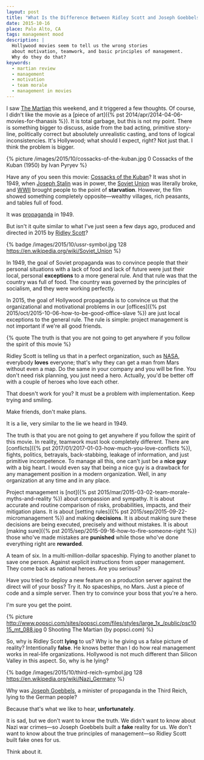 ```yaml
---
layout: post
title: "What Is the Difference Between Ridley Scott and Joseph Goebbels?"
date: 2015-10-16
place: Palo Alto, CA
tags: management mood
description: |
  Hollywood movies seem to tell us the wrong stories
  about motivation, teamwork, and basic principles of management.
  Why do they do that?
keywords:
  - martian review
  - management
  - motivation
  - team morale
  - management in movies
---
```


I saw [The Martian](http://www.imdb.com/title/tt3659388/)
this weekend, and it triggered a few thoughts. Of course, I didn't like
the movie as a
[piece of art]({% pst 2014/apr/2014-04-06-movies-for-thanasis %}).
It is total garbage, but this is not my point.
There is something bigger to discuss, aside from the bad acting, primitive
story-line, politically correct but absolutely unrealistic casting,
and tons of logical inconsistencies. It's Hollywood; what
should I expect, right? Not just that. I think the problem is bigger.

<!--more-->

{% picture /images/2015/10/cossacks-of-the-kuban.jpg 0 Cossacks of the Kuban (1950) by Ivan Pyryev %}

Have any of you seen this movie: [Cossacks of the Kuban](http://www.imdb.com/title/tt0041562/)?
It was shot in 1949, when [Joseph Stalin](https://en.wikipedia.org/wiki/Joseph_Stalin)
was in power, the [Soviet Union](https://en.wikipedia.org/wiki/Soviet_Union)
was literally broke, and [WWII](https://en.wikipedia.org/wiki/World_War_II)
brought people to the point of **starvation**.
However, the film showed something completely opposite&mdash;wealthy villages, rich peasants, and tables full of food.

It was [propaganda](https://en.wikipedia.org/wiki/Propaganda) in 1949.

But isn't it quite similar to what I've just seen a few days ago,
produced and directed in 2015 by [Ridley Scott](http://www.imdb.com/name/nm0000631/)?

{% badge /images/2015/10/ussr-symbol.jpg 128 https://en.wikipedia.org/wiki/Soviet_Union %}

In 1949, the goal of Soviet propaganda was to convince people that
their personal situations with a lack of food and lack of future were
just their local, personal **exceptions** to a more general rule. And that
rule was that the country was full of food. The country was governed by
the principles of socialism, and they were working perfectly.

In 2015, the goal of Hollywood propaganda is to convince us that the
organizational and motivational problems in our
[offices]({% pst 2015/oct/2015-10-06-how-to-be-good-office-slave %}) are just local exceptions to
the general rule. The rule is simple: project management is not important
if we're all good friends.

{% quote The truth is that you are not going to get anywhere if you follow the spirit of this movie %}

Ridley Scott is telling us that in a perfect organization, such as
[NASA](https://www.nasa.gov/),
everybody **loves** everyone; that's why they can get a man from Mars without
even a map. Do the same in your company and you will be fine. You don't
need risk planning, you just need a hero. Actually, you'd be better off
with a couple of heroes who love each other.

That doesn't work for you? It must be a problem with implementation.
Keep trying and smiling.

Make friends, don't make plans.

It is a lie, very similar to the lie we heard in 1949.

The truth is that you are not going to get anywhere if you follow
the spirit of this movie. In reality, teamwork must look completely
different. There are
[conflicts]({% pst 2017/01/2017-01-03-how-much-you-love-conflicts %}),
fights, politics, betrayals, back-stabbing,
leakage of information, and just primitive incompetence. To manage all
this, one can't just be a **nice guy** with a big heart. I would even say
that being a nice guy is a drawback for any management position in a modern
organization. Well, in any organization at any time and in any place.

Project management is [not]({% pst 2015/mar/2015-03-02-team-morale-myths-and-reality %})
about compassion and sympathy. It is about
accurate and routine comparison of risks, probabilities, impacts, and
their mitigation plans. It is about
[setting rules]({% pst 2015/sep/2015-09-22-micromanagement %})
and making **decisions**. It is about making sure
these decisions are being executed, precisely and without mistakes.
It is about [making sure]({% pst 2015/sep/2015-09-16-how-to-fire-someone-right %})
those who've made mistakes are **punished** while those who've
done everything right are **rewarded**.

A team of six. In a multi-million-dollar spaceship.
Flying to another planet to save one person.
Against explicit instructions from upper management.
They come back as national heroes.
Are you serious?

Have you tried to deploy a new feature on a production server against
the direct will of your boss? Try it. No spaceships, no Mars. Just
a piece of code and a simple server. Then try to convince your boss
that you're a hero.

I'm sure you get the point.

{% picture http://www.popsci.com/sites/popsci.com/files/styles/large_1x_/public/psc1015_mt_088.jpg 0 Shooting The Martian (by popsci.com) %}

So, why is Ridley Scott **lying** to us?
Why is he giving us a false picture of reality?
Intentionally **false**. He knows better than I do how real management
works in real-life organizations. Hollywood is not much different
than Silicon Valley in this aspect. So, why is he lying?

{% badge /images/2015/10/third-reich-symbol.jpg 128 https://en.wikipedia.org/wiki/Nazi_Germany %}

Why was [Joseph Goebbels](https://en.wikipedia.org/wiki/Joseph_Goebbels),
a minister of propaganda in the Third Reich,
lying to the German people?

Because that's what we like to hear, **unfortunately**.

It is sad, but we don't want to know the truth. We didn't want to know about
Nazi war crimes&mdash;so Joseph Goebbels built a **fake** reality for us.
We don't want to know about the true principles of management&mdash;so Ridley Scott built fake ones for us.

Think about it.

